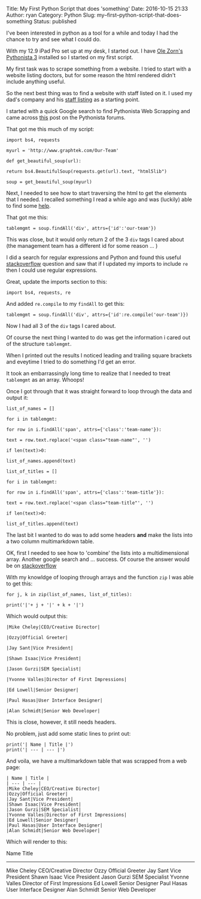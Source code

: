 Title: My First Python Script that does 'something'
Date: 2016-10-15 21:33
Author: ryan
Category: Python
Slug: my–first–python-script-that-does-something
Status: published

I've been interested in python as a tool for a while and today I had the chance to try and see what I could do.

With my 12.9 iPad Pro set up at my desk, I started out. I have [Ole Zorn's Pythonista 3](http://omz-software.com/pythonista/) installed so I started on my first script.

My first task was to scrape something from a website. I tried to start with a website listing doctors, but for some reason the html rendered didn't include anything useful.

So the next best thing was to find a website with staff listed on it. I used my dad's company and his [staff listing](http://www.graphtek.com/Our-Team) as a starting point.

I started with a quick Google search to find Pythonista Web Scrapping and came across [this](https://forum.omz-software.com/topic/1513/screen-scraping) post on the Pythonista forums.

That got me this much of my script:

    import bs4, requests

    myurl = 'http://www.graphtek.com/Our-Team'

    def get_beautiful_soup(url):

    return bs4.BeautifulSoup(requests.get(url).text, "html5lib")

    soup = get_beautiful_soup(myurl)

Next, I needed to see how to start traversing the html to get the elements that I needed. I recalled something I read a while ago and was (luckily) able to find some [help](https://first-web-scraper.readthedocs.io/en/latest/).

That got me this:

`tablemgmt = soup.findAll('div', attrs={'id':'our-team'})`

This was close, but it would only return 2 of the 3 `div` tags I cared about (the management team has a different id for some reason ... )

I did a search for regular expressions and Python and found this useful [stackoverflow](http://stackoverflow.com/questions/24748445/beautiful-soup-using-regex-to-find-tags) question and saw that if I updated my imports to include `re` then I could use regular expressions.

Great, update the imports section to this:

`import bs4, requests, re`

And added `re.compile` to my `findAll` to get this:

`tablemgmt = soup.findAll('div', attrs={'id':re.compile('our-team')})`

Now I had all 3 of the `div` tags I cared about.

Of course the next thing I wanted to do was get the information i cared out of the structure `tablemgmt`.

When I printed out the results I noticed leading and trailing square brackets and eveytime I tried to do something I'd get an error.

It took an embarrassingly long time to realize that I needed to treat `tablemgmt` as an array. Whoops!

Once I got through that it was straight forward to loop through the data and output it:

    list_of_names = []

    for i in tablemgmt:

    for row in i.findAll('span', attrs={'class':'team-name'}):

    text = row.text.replace('<span class="team-name"', '')

    if len(text)>0:

    list_of_names.append(text)

    list_of_titles = []

    for i in tablemgmt:

    for row in i.findAll('span', attrs={'class':'team-title'}):

    text = row.text.replace('<span class="team-title"', '')

    if len(text)>0:

    list_of_titles.append(text)

The last bit I wanted to do was to add some headers **and** make the lists into a two column multimarkdown table.

OK, first I needed to see how to 'combine' the lists into a multidimensional array. Another google search and ... success. Of course the answer would be on [stackoverflow](http://stackoverflow.com/questions/12040989/printing-all-the-values-from-multiple-lists-at-the-same-time)

With my knowldge of looping through arrays and the function `zip` I was able to get this:

    for j, k in zip(list_of_names, list_of_titles):

    print('|'+ j + '|' + k + '|')

Which would output this:

    |Mike Cheley|CEO/Creative Director|

    |Ozzy|Official Greeter|

    |Jay Sant|Vice President|

    |Shawn Isaac|Vice President|

    |Jason Gurzi|SEM Specialist|

    |Yvonne Valles|Director of First Impressions|

    |Ed Lowell|Senior Designer|

    |Paul Hasas|User Interface Designer|

    |Alan Schmidt|Senior Web Developer|

This is close, however, it still needs headers.

No problem, just add some static lines to print out:

    print('| Name | Title |')
    print('| --- | --- |')

And voila, we have a multimarkdown table that was scrapped from a web page:

    | Name | Title |
    | --- | --- |
    |Mike Cheley|CEO/Creative Director|
    |Ozzy|Official Greeter|
    |Jay Sant|Vice President|
    |Shawn Isaac|Vice President|
    |Jason Gurzi|SEM Specialist|
    |Yvonne Valles|Director of First Impressions|
    |Ed Lowell|Senior Designer|
    |Paul Hasas|User Interface Designer|
    |Alan Schmidt|Senior Web Developer|

Which will render to this:

  Name            Title
  --------------- -------------------------------
  Mike Cheley     CEO/Creative Director
  Ozzy            Official Greeter
  Jay Sant        Vice President
  Shawn Isaac     Vice President
  Jason Gurzi     SEM Specialist
  Yvonne Valles   Director of First Impressions
  Ed Lowell       Senior Designer
  Paul Hasas      User Interface Designer
  Alan Schmidt    Senior Web Developer
